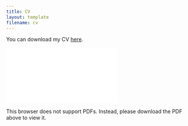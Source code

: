 ```yaml
---
title: CV
layout: template
filename: cv
--- 
```


You can download my CV [here](download/cv_manfei_li.pdf 'cv_manfei_li.pdf').

<object data="download/cv_manfei_li.pdf" width="100%" height="100%" type="application/pdf">
    <embed src="download/cv_manfei_li.pdf">
        <p>This browser does not support PDFs. Instead, please download the PDF above to view it.</p>
    </embed>
</object>


